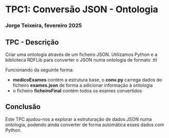 # TPC1: Conversão JSON - Ontologia 

### Jorge Teixeira, fevereiro 2025

## TPC - Descrição 
Criar uma ontologia através de um ficheiro JSON. Utilizamos Python e a biblioteca RDFLib para converter o JSON numa ontologia de formato .ttl

Funcionando da seguinte forma:
- **medicoExames** contém a estrutura base, o **conv.py** carrega dados do ficheiro **exames.json** de forma a adicionar informação à ontologia
- o ficheiro **ficheiroFinal** contém todos os exames convertidos

## Conclusão
Este TPC ajudou-nos a explorar a estruturação de dados JSON numa ontologia, podendo ainda converter de forma automática esses dados com Python.


